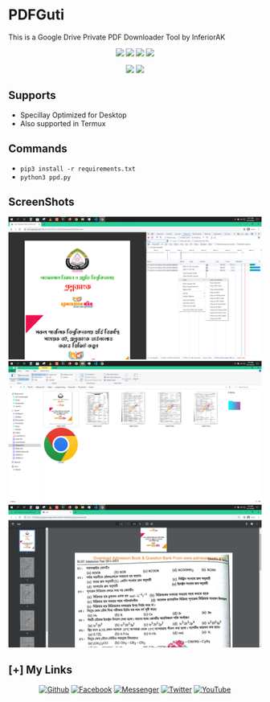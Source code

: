 # PDFGuti
This is a Google Drive Private PDF Downloader Tool by InferiorAK

<p align="center">
  <img src="https://img.shields.io/github/license/inferiorAK/PDFGuti?style=for-the-badge">
  <img src="https://img.shields.io/github/stars/inferiorAK/PDFGuti?style=for-the-badge">
  <img src="https://img.shields.io/github/issues/inferiorAK/PDFGuti?color=red&style=for-the-badge">
  <img src="https://img.shields.io/github/forks/inferiorAK/PDFGuti?color=teal&style=for-the-badge">
</p>
<p align="center">
  <img src="https://img.shields.io/badge/Author-InferiorAK-blue?style=flat-square">
  <img src="https://hits.seeyoufarm.com/api/count/incr/badge.svg?url=https%3A%2F%2Fgithub.com%2FInferiorAK%2FPDFGuti&title=Visitors&edge_flat=false"/>
</p>

## Supports
- Specillay Optimized for Desktop
- Also supported in Termux

## Commands
- ` pip3 install -r requirements.txt `
- ` python3 ppd.py `

## ScreenShots
<p align="center">
  <img src="/assets/1.png">
  <img src="/assets/2.png">
  <img src="/assets/3.png">
</p>

## [+] My Links

<div align=center>
 
[![Github](https://img.shields.io/badge/Github-InferiorAK-orange?style=for-the-badge&logo=github)](https://github.com/InferiorAK)
[![Facebook](https://img.shields.io/badge/Facebook-InferiorAK-blue?style=for-the-badge&logo=facebook)](https://www.facebook.com/InferiorAK)
[![Messenger](https://img.shields.io/badge/Chat-Messenger-blue?style=for-the-badge&logo=messenger)](https://m.me/InferiorAK)
[![Twitter](https://img.shields.io/badge/Twitter-InferiorAK-skyblue?style=for-the-badge&logo=twitter)](https://www.twitter.com/InferiorAK)
[![YouTube](https://img.shields.io/badge/YouTube-InferiorAK-red?style=for-the-badge&logo=youtube)](https://youtube.com/@InferiorAK)
 
